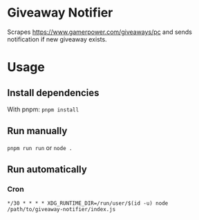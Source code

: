 # Giveaway Notifier

Scrapes https://www.gamerpower.com/giveaways/pc and sends notification if new giveaway exists.

# Usage

## Install dependencies

With pnpm: `pnpm install`

## Run manually

`pnpm run run` or `node .`

## Run automatically

### Cron

```*/30 * * * * XDG_RUNTIME_DIR=/run/user/$(id -u) node /path/to/giveaway-notifier/index.js```
